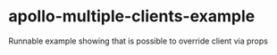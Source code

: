 # apollo-multiple-clients-example
Runnable example showing that is possible to override client via props
